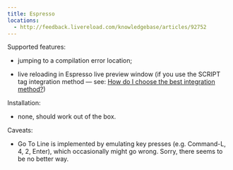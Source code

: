 ```yaml
---
title: Espresso
locations:
  - http://feedback.livereload.com/knowledgebase/articles/92752
---
```


Supported features:

*   jumping to a compilation error location;

*   live reloading in Espresso live preview window (if you use the SCRIPT tag integration method — see: [How do I choose the best integration method?](http://go.livereload.com/integration))

Installation:

*   none, should work out of the box.

Caveats:

*   Go To Line is implemented by emulating key presses (e.g. Command-L, 4, 2, Enter), which occasionally might go wrong. Sorry, there seems to be no better way.